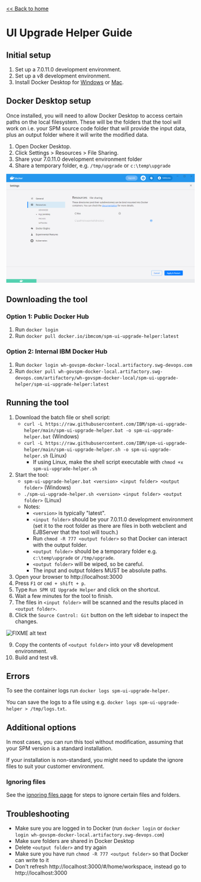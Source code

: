 [<< Back to home](index)

# UI Upgrade Helper Guide

## Initial setup

1. Set up a 7.0.11.0 development environment.
2. Set up a v8 development environment.
3. Install Docker Desktop for [Windows](https://docs.docker.com/docker-for-windows/install/) or [Mac](https://docs.docker.com/docker-for-mac/install/).

## Docker Desktop setup

Once installed, you will need to allow Docker Desktop to access certain paths on the local filesystem. These will be the folders that the tool will work on i.e. your SPM source code folder that will provide the input data, plus an output folder where it will write the modified data.

1. Open Docker Desktop.
2. Click Settings > Resources > File Sharing.
3. Share your 7.0.11.0 development environment folder
4. Share a temporary folder, e.g. `/tmp/upgrade` or `c:\temp\upgrade`

![1. Open Docker Desktop, 2. Click the Settings button then Resources then File Sharing, 3. Add the folder you want to share with the Docker container](images/docker-volume-sharing.png "Docker volume sharing screenshot")

## Downloading the tool

### Option 1: Public Docker Hub

1. Run `docker login`
2. Run `docker pull docker.io/ibmcom/spm-ui-upgrade-helper:latest`

### Option 2: Internal IBM Docker Hub

1. Run `docker login wh-govspm-docker-local.artifactory.swg-devops.com`
2. Run `docker pull wh-govspm-docker-local.artifactory.swg-devops.com/artifactory/wh-govspm-docker-local/spm-ui-upgrade-helper/spm-ui-upgrade-helper:latest`

## Running the tool

1. Download the batch file or shell script:
    - `curl -L https://raw.githubusercontent.com/IBM/spm-ui-upgrade-helper/main/spm-ui-upgrade-helper.bat -o spm-ui-upgrade-helper.bat` (Windows)
    - `curl -L https://raw.githubusercontent.com/IBM/spm-ui-upgrade-helper/main/spm-ui-upgrade-helper.sh -o spm-ui-upgrade-helper.sh` (Linux)
        - If using Linux, make the shell script executable with `chmod +x spm-ui-upgrade-helper.sh`
2. Start the tool:
    - `spm-ui-upgrade-helper.bat <version> <input folder> <output folder>` (Windows)
    - `./spm-ui-upgrade-helper.sh <version> <input folder> <output folder>` (Linux)
    - Notes:
        - `<version>` is typically "latest".
        - `<input folder>` should be your 7.0.11.0 development environment (set it to the root folder as there are files in both webclient and EJBServer that the tool will touch.)
        - Run `chmod -R 777 <output folder>` so that Docker can interact with the output folder.
        - `<output folder>` should be a temporary folder e.g. `c:\temp\upgrade` or `/tmp/upgrade`.
        - `<output folder>` will be wiped, so be careful.
        - The input and output folders MUST be absolute paths.
3. Open your browser to http://localhost:3000
4. Press `F1` or `cmd + shift + p`.
5. Type `Run SPM UI Upgrade Helper` and click on the shortcut.
6. Wait a few minutes for the tool to finish.
7. The files in `<input folder>` will be scanned and the results placed in `<output folder>`.
8.  Click the `Source Control: Git` button on the left sidebar to inspect the changes.

![FIXME alt text](images/upgrade-helper.gif "FIXME title")

9. Copy the contents of `<output folder>` into your v8 development environment.
10. Build and test v8.

## Errors

To see the container logs run `docker logs spm-ui-upgrade-helper`.

You can save the logs to a file using e.g. `docker logs spm-ui-upgrade-helper > /tmp/logs.txt`.

## Additional options

In most cases, you can run this tool without modification, assuming that your SPM version is a standard installation.

If your installation is non-standard, you might need to update the ignore files to suit your customer environment.

### Ignoring files

See the [ignoring files page](customer/customer_ignores) for steps to ignore certain files and folders.

## Troubleshooting

- Make sure you are logged in to Docker (run `docker login` or `docker login wh-govspm-docker-local.artifactory.swg-devops.com`)
- Make sure folders are shared in Docker Desktop
- Delete `<output folder>` and try again
- Make sure you have run `chmod -R 777 <output folder>` so that Docker can write to it
- Don't refresh http://localhost:3000/#/home/workspace, instead go to http://localhost:3000
